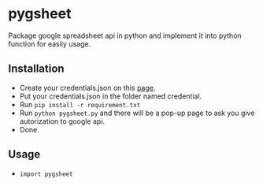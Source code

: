 # pygsheet
Package google spreadsheet api in python and implement it into python function for easily usage.  
## Installation
* Create your credentials.json on this [page](https://console.developers.google.com/apis/credentials).
* Put your credentials.json in the folder named credential.
* Run `pip install -r requirement.txt`
* Run `python pygsheet.py` and there will be a pop-up page to ask you give autorization to google api.
* Done.
## Usage
* `import pygsheet`